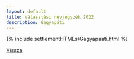 ```yaml
---
layout: default
title: Választási névjegyzék 2022
description: Gagyapáti
---
```


{% include settlementHTMLs/Gagyapaati.html %}

[Vissza](./)
